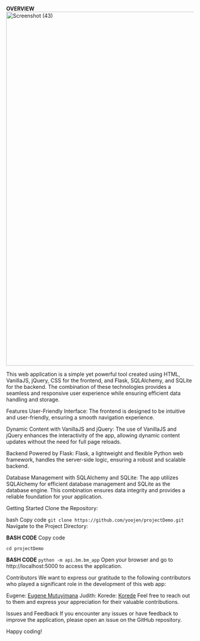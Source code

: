 **OVERVIEW**
<img width="948" alt="Screenshot (43)" src="https://github.com/yoojen/projectDemo/assets/140322568/3636ccd0-b811-415f-b4eb-adf353b39edd">

This web application is a simple yet powerful tool created using HTML, VanillaJS, jQuery, CSS for the frontend, and Flask, SQLAlchemy, and SQLite for the backend.
The combination of these technologies provides a seamless and responsive user experience while ensuring efficient data handling and storage.

Features
User-Friendly Interface: The frontend is designed to be intuitive and user-friendly, ensuring a smooth navigation experience.

Dynamic Content with VanillaJS and jQuery: The use of VanillaJS and jQuery enhances the interactivity of the app,
allowing dynamic content updates without the need for full page reloads.

Backend Powered by Flask: Flask, a lightweight and flexible Python web framework, handles the server-side logic, ensuring a robust and scalable backend.

Database Management with SQLAlchemy and SQLite: The app utilizes SQLAlchemy for efficient database management and SQLite as the database engine. This combination ensures data integrity and provides a reliable foundation for your application.

Getting Started
Clone the Repository:

bash
Copy code
`git clone https://github.com/yoojen/projectDemo.git`
Navigate to the Project Directory:

**BASH CODE** 
Copy code

`cd projectDemo`

**BASH CODE** 
`python -m api.bm.bm_app`
Open your browser and go to http://localhost:5000 to access the application.

Contributors
We want to express our gratitude to the following contributors who played a significant role in the development of this web app:

Eugene: [Eugene Mutuyimana](https://github.com/yoojen)
Judith: 
Korede: [Korede](https://github.com/Oladetohun1)
Feel free to reach out to them and express your appreciation for their valuable contributions.

Issues and Feedback
If you encounter any issues or have feedback to improve the application, please open an issue on the GitHub repository.

Happy coding!
